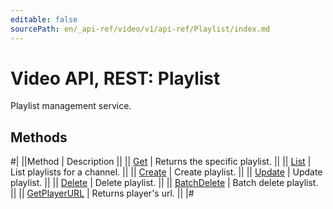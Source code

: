 ```yaml
---
editable: false
sourcePath: en/_api-ref/video/v1/api-ref/Playlist/index.md
---
```


# Video API, REST: Playlist

Playlist management service.

## Methods

#|
||Method | Description ||
|| [Get](get.md) | Returns the specific playlist. ||
|| [List](list.md) | List playlists for a channel. ||
|| [Create](create.md) | Create playlist. ||
|| [Update](update.md) | Update playlist. ||
|| [Delete](delete.md) | Delete playlist. ||
|| [BatchDelete](batchDelete.md) | Batch delete playlist. ||
|| [GetPlayerURL](getPlayerURL.md) | Returns player's url. ||
|#